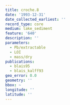 ```yaml
---
title: croche.8
date: '1993-12-31'
date_collected_earliest: ''
record_type: core
medium: lake_sediment
feature: '640'
description: ''
parameters:
  - Pb/extractable
  - LOI
  - mass/dry
publications:
  - blais95
  - blais_kalff93
geo_error: 0.0
geometry: ''
bbox: ~
longitude: ''
latitude: ''
---
```

